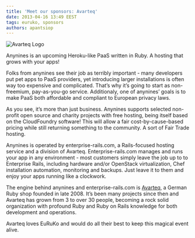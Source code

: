 ```yaml
---
title: 'Meet our sponsors: Avarteq'
date: 2013-04-16 13:49 EEST
tags: euruko, sponsors
authors: apantsiop
---
```


![Avarteq Logo](/images/sponsors/avarteq_200x100.png "Avarteq")

Anynines is an upcoming Heroku-like PaaS written in Ruby. A hosting that grows with your
apps!

Folks from anynines see their job as terribly important - many developers put pet apps
to PaaS providers, yet introducing larger installations is often way too expensive and
complicated. That’s why it’s going to start as non-freemium, pay-as-you-go service.
Additionaly, one of anynines’ goals is to make PaaS both affordable and compliant to
European privacy laws.

As you see, it’s more than just business. Anynines supports selected non-profit open source
and charity projects with free hosting, being itself based on the CloudFoundry software!
This will allow a fair cost-by-cause-based pricing while still returning something to the
community. A sort of Fair Trade hosting.

Anynines is operated by enterprise-rails.com, a Rails-focused hosting service and a
division of Avarteq. Enterprise-rails.com manages and runs your app in any environment -
most customers simply leave the job up to to Enterprise Rails, including hardware and/or
OpenStack virtualization, Chef installation automation, monitoring and backups.
Just leave it to them and enjoy your apps running like a clockwork.

The engine behind anynines and enterprise-rails.com is [Avarteq](http://www.avarteq.de/?utm_source=euruko&utm_medium=banner&utm_campaign=selene), a German Ruby shop
founded in late 2008. It’s been many projects since then and Avarteq has grown from 3 to
over 30 people, becoming a rock solid organization with profound Ruby and Ruby on Rails
knowledge for both development and operations.

Avarteq loves EuRuKo and would do all their best to keep this magical event alive.

